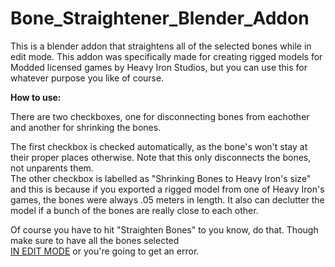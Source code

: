 # Bone_Straightener_Blender_Addon
This is a blender addon that straightens all of the selected bones while in edit mode. 
This addon was specifically made for creating rigged models for Modded licensed games by Heavy Iron Studios, but you can use this for whatever purpose you like of course. 

__How to use:__

There are two checkboxes, one for disconnecting bones from eachother and another for shrinking the bones.

The first checkbox is checked automatically, as the bone's won't stay at their proper places otherwise. Note that this only disconnects the bones, not unparents them.  
The other checkbox is labelled as "Shrinking Bones to Heavy Iron's size" and this is because if you exported a rigged model from one of Heavy Iron's games, the bones were always .05 meters in length. It also can declutter the model if a bunch of the bones are really close to each other.

Of course you have to hit "Straighten Bones" to you know, do that. Though make sure to have all the bones selected  
<ins>IN EDIT MODE</ins> or you're going to get an error.

